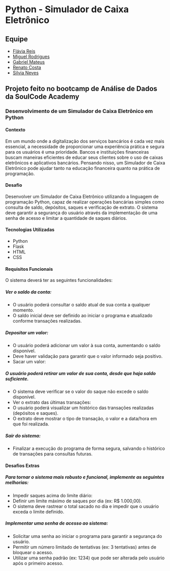 # Python - Simulador de Caixa Eletrônico

## Equipe
- [Flávia Reis](https://github.com/flaviare1s)
- [Miguel Rodrigues](https://github.com/)
- [Gabriel Mateus](https://github.com/Bieolzard)
- [Renato Costa](hhttps://github.com/RenatinoCS)
- [Silvia Neves](https://github.com/SilviaNeves)


## Projeto feito no bootcamp de Análise de Dados da SoulCode Academy

### Desenvolvimento de um Simulador de Caixa Eletrônico em Python

#### Contexto
Em um mundo onde a digitalização dos serviços bancários é cada vez mais essencial, a necessidade de proporcionar uma experiência prática e segura para os usuários é uma prioridade. Bancos e instituições financeiras buscam maneiras eficientes de educar seus clientes sobre o uso de caixas eletrônicos e aplicativos bancários. Pensando nisso, um Simulador de Caixa Eletrônico pode ajudar tanto na educação financeira quanto na prática de programação.

#### Desafio
Desenvolver um Simulador de Caixa Eletrônico utilizando a linguagem de programação Python, capaz de realizar operações bancárias simples como consulta de saldo, depósitos, saques e verificação de extrato. O sistema deve garantir a segurança do usuário através da implementação de uma senha de acesso e limitar a quantidade de saques diários.

#### Tecnologias Utilizadas
- Python
- Flask
- HTML
- CSS

#### Requisitos Funcionais
O sistema deverá ter as seguintes funcionalidades:
 ##### Ver o saldo da conta:
- O usuário poderá consultar o saldo atual de sua conta a qualquer momento.
- O saldo inicial deve ser definido ao iniciar o programa e atualizado conforme transações realizadas.
 ##### Depositar um valor:
- O usuário poderá adicionar um valor à sua conta, aumentando o saldo disponível.
- Deve haver validação para garantir que o valor informado seja positivo.
- Sacar um valor:
 ##### O usuário poderá retirar um valor de sua conta, desde que haja saldo suficiente.
- O sistema deve verificar se o valor do saque não excede o saldo disponível.
- Ver o extrato das últimas transações:
- O usuário poderá visualizar um histórico das transações realizadas (depósitos e saques).
- O extrato deve mostrar o tipo de transação, o valor e a data/hora em que foi realizada.
 ##### Sair do sistema:
- Finalizar a execução do programa de forma segura, salvando o histórico de transações para consultas futuras.

#### Desafios Extras
 ##### Para tornar o sistema mais robusto e funcional, implemente as seguintes melhorias:
- Impedir saques acima do limite diário:
- Definir um limite máximo de saques por dia (ex: R$ 1.000,00).
- O sistema deve rastrear o total sacado no dia e impedir que o usuário exceda o limite definido.
 ##### Implementar uma senha de acesso ao sistema:
- Solicitar uma senha ao iniciar o programa para garantir a segurança do usuário.
- Permitir um número limitado de tentativas (ex: 3 tentativas) antes de bloquear o acesso.
- Utilizar uma senha padrão (ex: 1234) que pode ser alterada pelo usuário após o primeiro acesso.


